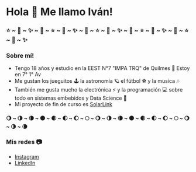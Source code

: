# Hola 👋 Me llamo Iván!

### ⭐ ~ 🌟 ~ ✨ ~ 🌟 ~ ⭐ ~ 🌟 ~ ✨ ~ 🌟 ~ ⭐ ~ 🌟 ~ ✨ ~ 🌟 ~ ⭐ ~ 🌟 ~ ✨ ~ 🌟 ~ ⭐ ~ 🌟 ~ ✨
### Sobre mí!
- Tengo 18 años y estudio en la EEST N°7 "IMPA TRQ" de Quilmes 🔧 Estoy en 7° 1° Av<br>
- Me gustan los jueguitos 🕹 la astronomía 🪐 el fútbol ⚽ y la musica 🎶<br>
- También me gusta mucho la electrónica ⚡ y la programación 💻 sobre todo en sistemas embebidos y Data Science 🔬<br>
- Mi proyecto de fin de curso es [SolarLink](https://www.instagram.com/solarlink.ar/)<br>

#### 🌖 ~ 🌗 ~ 🌘 ~ 🌑 ~ 🌒 ~ 🌓 ~ 🌔 ~ 🌕 ~ 🌖 ~ 🌗 ~ 🌘 ~ 🌑 ~ 🌒 ~ 🌓 ~ 🌔 ~ 🌕 ~ 🌖 ~ 🌗 ~ 🌘

### Mis redes 📷
- [Instagram](https://www.instagram.com/ivancenyko/)
- [LinkedIn](https://www.linkedin.com/in/ivan-cenyko/)
